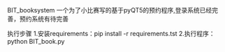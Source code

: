 BIT_booksystem
一个为了小比赛写的基于pyQT5的预约程序,登录系统已经完善，预约系统有待完善

执行步骤 1.安装requirements：pip install -r requirements.tst 2.执行程序：python BIT_book.py
